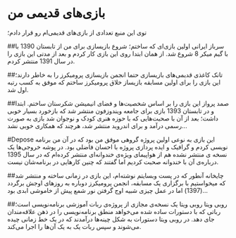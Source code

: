 # بازی‌های قدیمی من
توی این منبع تعدادی از بازی‌های قدیمی‌ام رو قرار دادم؛

##سرباز ایرانی
اولین بازی‌ای که ساختم؛
شروع بازیسازی برای من از تابستان 1390 با با گیم میکر 8 شروع شد. از همان ابتدا روی این بازی کار کردم و بعد از مدتی این بازی را در سال 1391 منتشر کردم.

##تانک کاغذی
قدیمی‌های بازیسازی حتما انجمن بازیسازی پرومیکرز را به خاطر دارند؛ این بازی را برای اولین مسابقه بازیساز خلاق پرومیکرز ساختم که موفق به کسب رتبه اول شد.

##صمد پرواز
این بازی را بر اساس شخصیت‌ها و فضای انیمیشن شکرستان ساختم. ابتدا و در تابستان 1393 بازی برای جامعه ویندوزفون منتشر شد که بازخورد بسیار خوبی داشت؛ بعد از آن با صحبت‌هایی که با حوزه هنری کودک و نوجوان شد بازی به صورت رسمی درآمد و برای اندروید منتشر شد، هرچند که همکاری خوبی نشد...

#Depose
این بازی به نوعی اولین پروژه گروهی موفق من بود که در آن من برنامه نویسی کردم و گرافیک و ایده پردازی پروژه با احسان فاضلی بود. در پوشه خروجی‌ها یک نسخه ی منتشر نشده هم از هواپیمای ویژه‌ی خندوانه‌ای منتشر کرده‌ام که در سال 1395 درباره‌ی آن با خندوانه صحبت کردیم اما گفتند که چنین کارهایی در برنامه‌شان نیست.

##چایخانه
آنطور که در پست وبسایتم نوشته‌ام، این بازی در زمانی ساخته و منتشر شد که میخواستیم با برگزاری یک مسابقه، انجمن پرومیکرز دوباره به روزهای اوجش برگردد (1397) اما در عمل چیزی شبیه اوج گرفتن نور شمع پیش از خاموشی ابدی بود...

##روبی ویتا
روبی ویتا یک نسخه‌ی مجازی از پروژه‌ی ربات آموزشی برنامه‌نویسی است؛ رباتی که با دستورات ساده شده می‌خواهد منطق برنامه‌نویسی را در ذهن علاقه‌مندان جای دهد.
در روبی ویتا دستورات به شکل چینه‌ها درآمدند که در یک خط زمانی چیده می‌شوند و سپس ربات یک به یک آن‌ها را اجرا می‌کند.

</div>
